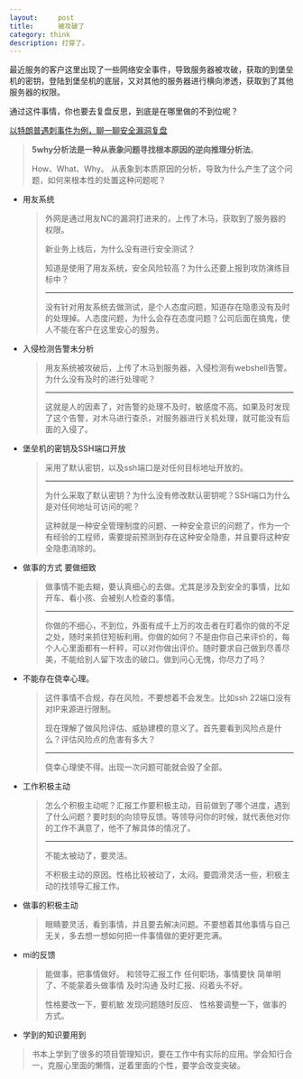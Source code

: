 ```yaml
---
layout:     post
title:      被攻破了
category: think
description: 打穿了。
---
```

最近服务的客户这里出现了一些网络安全事件，导致服务器被攻破，获取的到堡垒机的密钥，登陆到堡垒机的底层，又对其他的服务器进行横向渗透，获取到了其他服务器的权限。

通过这件事情，你也要去复盘反思，到底是在哪里做的不到位呢？

[以特朗普遇刺事件为例，聊一聊安全漏洞复盘](https://mp.weixin.qq.com/s/SvT_yuI-cDJ2_LTLv0dMjQ)

> **5why分析法是一种从表象问题寻找根本原因的逆向推理分析法**。
>
> How、What、Why。 从表象到本质原因的分析，导致为什么产生了这个问题，如何来根本性的处置这种问题呢？

- 用友系统

  > 外网是通过用友NC的漏洞打进来的，上传了木马，获取到了服务器的权限。
  >
  > 新业务上线后，为什么没有进行安全测试？
  >
  > 知道是使用了用友系统，安全风险较高？为什么还要上报到攻防演练目标中？
  >
  > ---
  >
  > 没有针对用友系统去做测试，是个人态度问题，知道存在隐患没有及时的处理掉。人态度问题，为什么会存在态度问题？公司后面在搞鬼，使人不能在客户在这里安心的服务。

- 入侵检测告警未分析

  > 用友系统被攻破后，上传了木马到服务器，入侵检测有webshell告警。为什么没有及时的进行处理呢？
  >
  > ---
  >
  > 这就是人的因素了，对告警的处理不及时，敏感度不高。如果及时发现了这个告警，对木马进行查杀，对服务器进行关机处理，就可能没有后面的入侵了。

- 堡垒机的密钥及SSH端口开放

  > 采用了默认密钥，以及ssh端口是对任何目标地址开放的。
  >
  > ---
  >
  > 为什么采取了默认密钥？为什么没有修改默认密钥呢？SSH端口为什么是对任何地址可访问的呢？
  >
  > 这种就是一种安全管理制度的问题、一种安全意识的问题了，作为一个有经验的工程师，需要提前预测到存在这种安全隐患，并且要将这种安全隐患消除的。

- 做事的方式 要做细致

  > 做事情不能去糊，要认真细心的去做。尤其是涉及到安全的事情，比如开车、看小孩、会被别人检查的事情。
  >
  > ---
  >
  > 你做的不细心，不到位，外面有成千上万的攻击者在盯着你的做的不足之处，随时来抓住短板利用。你做的如何？不是由你自己来评价的，每个人心里面都有一杆秤，可以对你做出评价。随时要求自己做到尽善尽美，不能给别人留下攻击的破口。做到问心无愧，你尽力了吗？

- 不能存在侥幸心理。

  > 这件事情不合规，存在风险，不要想着不会发生。比如ssh 22端口没有对IP来源进行限制。
  >
  > 现在理解了做风险评估、威胁建模的意义了。首先要看到风险点是什么？评估风险点的危害有多大？
  >
  > ---
  >
  > 侥幸心理使不得。出现一次问题可能就会毁了全部。

- 工作积极主动

  > 怎么个积极主动呢？汇报工作要积极主动，目前做到了哪个进度，遇到了什么问题？要时刻的向领导反馈。等领导问你的时候，就代表他对你的工作不满意了，他不了解具体的情况了。
  >
  > ---
  >
  > 不能太被动了，要灵活。
  >
  > 不积极主动的原因。性格比较被动了，太闷。要圆滑灵活一些，积极主动的找领导汇报工作。

- 做事的积极主动

  > 眼睛要灵活，看到事情，并且要去解决问题。不要想着其他事情与自己无关，多去想一想如何把一件事情做的更好更完满。

- mi的反馈

  > 能做事，把事情做好。
  > 和领导汇报工作 任何职场，事情要快 简单明了、不能蒙着头做事情 及时沟通 及时汇报、闷着头不好。
  >
  > 性格要改一下，要机敏 发现问题随时反应、 性格要调整一下，做事的方式。

- 学到的知识要用到

> 书本上学到了很多的项目管理知识，要在工作中有实际的应用。学会知行合一，克服心里面的懒惰，逆着里面的个性，要学会改变突破。
